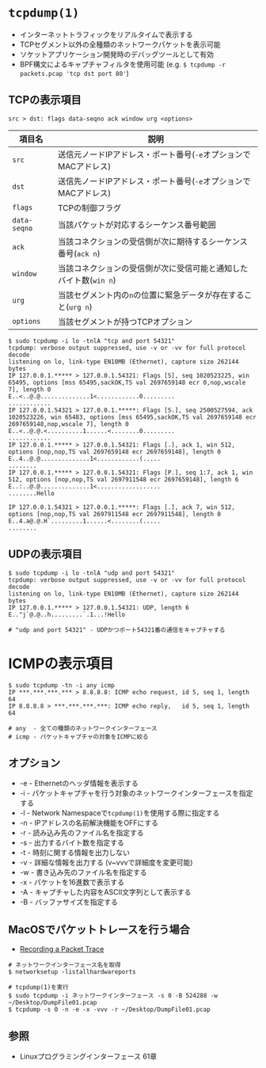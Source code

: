 # `tcpdump(1)`
- インターネットトラフィックをリアルタイムで表示する
- TCPセグメント以外の全種類のネットワークパケットを表示可能
- ソケットアプリケーション開発時のデバッグツールとして有効
- BPF構文によるキャプチャフィルタを使用可能 (e.g. `$ tcpdump -r packets.pcap 'tcp dst port 80'`)

## TCPの表示項目
```
src > dst: flags data-seqno ack window urg <options>
```

| 項目名       | 説明                                                              |
| -            | -                                                                 |
| `src`        | 送信元ノードIPアドレス・ポート番号(`-e`オプションでMACアドレス)   |
| `dst`        | 送信先ノードIPアドレス・ポート番号(`-e`オプションでMACアドレス)   |
| `flags`      | TCPの制御フラグ                                                   |
| `data-seqno` | 当該パケットが対応するシーケンス番号範囲                          |
| `ack`        | 当該コネクションの受信側が次に期待するシーケンス番号(`ack n`)     |
| `window`     | 当該コネクションの受信側が次に受信可能と通知したバイト数(`win n`) |
| `urg`        | 当該セグメント内の`n`の位置に緊急データが存在すること(`urg n`)    |
| `options`    | 当該セグメントが持つTCPオプション                                 |

```
$ sudo tcpdump -i lo -tnlA "tcp and port 54321"
tcpdump: verbose output suppressed, use -v or -vv for full protocol decode
listening on lo, link-type EN10MB (Ethernet), capture size 262144 bytes
IP 127.0.0.1.***** > 127.0.0.1.54321: Flags [S], seq 1020523225, win 65495, options [mss 65495,sackOK,TS val 2697659148 ecr 0,nop,wscale 7], length 0
E..<..@.@..............1<............0.........
............
IP 127.0.0.1.54321 > 127.0.0.1.*****: Flags [S.], seq 2500527594, ack 1020523226, win 65483, options [mss 65495,sackOK,TS val 2697659148 ecr 2697659148,nop,wscale 7], length 0
E..<..@.@.<..........1......<........0.........
............
IP 127.0.0.1.***** > 127.0.0.1.54321: Flags [.], ack 1, win 512, options [nop,nop,TS val 2697659148 ecr 2697659148], length 0
E..4..@.@..............1<............(.....
........
IP 127.0.0.1.***** > 127.0.0.1.54321: Flags [P.], seq 1:7, ack 1, win 512, options [nop,nop,TS val 2697911548 ecr 2697659148], length 6
E..:..@.@..............1<..................
........Hello

IP 127.0.0.1.54321 > 127.0.0.1.*****: Flags [.], ack 7, win 512, options [nop,nop,TS val 2697911548 ecr 2697911548], length 0
E..4.a@.@.H`.........1......<........(.....
........
```

## UDPの表示項目
```
$ sudo tcpdump -i lo -tnlA "udp and port 54321"
tcpdump: verbose output suppressed, use -v or -vv for full protocol decode
listening on lo, link-type EN10MB (Ethernet), capture size 262144 bytes
IP 127.0.0.1.***** > 127.0.0.1.54321: UDP, length 6
E.."j`@.@..h.........`.1...!Hello

# "udp and port 54321" - UDPかつポート54321番の通信をキャプチャする
```

# ICMPの表示項目
```
$ sudo tcpdump -tn -i any icmp
IP ***.***.***.*** > 8.8.8.8: ICMP echo request, id 5, seq 1, length 64
IP 8.8.8.8 > ***.***.***.***: ICMP echo reply,   id 5, seq 1, length 64

# any  - 全ての種類のネットワークインターフェース
# icmp - パケットキャプチャの対象をICMPに絞る
```

## オプション
- -e - Ethernetのヘッダ情報を表示する
- -i - パケットキャプチャを行う対象のネットワークインターフェースを指定する
- -l - Network Namespaceで`tcpdump(1)`を使用する際に指定する
- -n - IPアドレスの名前解決機能をOFFにする
- -r - 読み込み先のファイル名を指定する
- -s - 出力するバイト数を指定する
- -t - 時刻に関する情報を出力しない
- -v - 詳細な情報を出力する (v~vvvで詳細度を変更可能)
- -w - 書き込み先のファイル名を指定する
- -x - パケットを16進数で表示する
- -A - キャプチャした内容をASCII文字列として表示する
- -B - バッファサイズを指定する

## MacOSでパケットトレースを行う場合
- [Recording a Packet Trace](https://developer.apple.com/documentation/network/recording_a_packet_trace#//apple_ref/doc/uid/DTS10001707-CH1-SECNOTES)

```
# ネットワークインターフェース名を取得
$ networksetup -listallhardwareports

# tcpdump(1)を実行
$ sudo tcpdump -i ネットワークインターフェース -s 0 -B 524288 -w ~/Desktop/DumpFile01.pcap
$ tcpdump -s 0 -n -e -x -vvv -r ~/Desktop/DumpFile01.pcap
```

## 参照
- Linuxプログラミングインターフェース 61章
